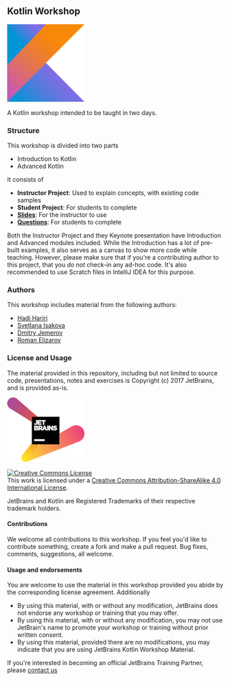 ## Kotlin Workshop

![Kotlin Logo](kotlinlogo.png)

A Kotlin workshop intended to be taught in two days. 

### Structure

This workshop is divided into two parts

* Introduction to Kotlin
* Advanced Kotlin

It consists of 

* **Instructor Project**: Used to explain concepts, with existing code samples
* **Student Project**: For students to complete
* **[Slides](https://docs.google.com/presentation/d/1zYWyDedyf0YhnLFF3TVpUqU3C8PKTuvR5P06L99MRn8/edit?usp=sharing)**: For the instructor to use 
* **[Questions](https://docs.google.com/document/d/1XO87ugZHS_gNyEXyoUbqK13bMYLaXWXfwKknNTkMf00/edit?usp=sharing)**: For students to complete


Both the Instructor Project and they Keynote presentation have Introduction and Advanced modules included. While the Introduction 
has a lot of pre-built examples, it also serves as a canvas to show more code while teaching. However, please make sure that if you're 
a contributing author to this project, that you *do not* check-in any ad-hoc code. It's also recommended to use Scratch files in IntelliJ IDEA
for this purpose.

### Authors

This workshop includes material from the following authors:

* [Hadi Hariri](https://github.com/hhariri)
* [Svetlana Isakova](https://github.com/svtk)
* [Dmitry Jemerov](https://github.com/yole)
* [Roman Elizarov](https://gitub.com/elizarov)

### License and Usage

The material provided in this repository, including but not limited to source code, presentations, notes and exercises is Copyright (c) 2017 JetBrains, and is provided as-is. 

![JetBrains Logo](jetbrainslogo.png)

<a rel="license" href="http://creativecommons.org/licenses/by-sa/4.0/"><img alt="Creative Commons License" style="border-width:0" src="https://i.creativecommons.org/l/by-sa/4.0/88x31.png" /></a><br />This work is licensed under a <a rel="license" href="http://creativecommons.org/licenses/by-sa/4.0/">Creative Commons Attribution-ShareAlike 4.0 International License</a>.


JetBrains and Kotlin are Registered Trademarks of their respective trademark holders. 

#### Contributions

We welcome all contributions to this workshop. If you feel you'd like to contribute something, create a fork and make a pull request. Bug fixes, comments, suggestions, all welcome. 
 
#### Usage and endorsements 
 
You are welcome to use the material in this workshop provided you abide by the corresponding license agreement. Additionally 

* By using this material, with or without any modification, JetBrains does not endorse any workshop or training that you may offer.
* By using this material, with or without any modification, you may not use JetBrain's name to promote your workshop or training without prior written consent. 
* By using this material, provided there are no modifications, you may indicate that you are using JetBrains Kotlin Workshop Material.

If you're interested in becoming an official JetBrains Training Partner, please [contact us](https://www.jetbrains.com/company/partners/become_a_partner.html) 
